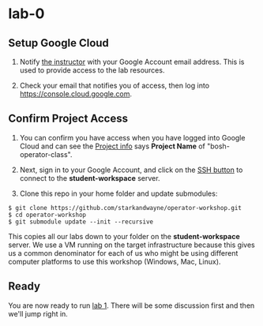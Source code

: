 # lab-0

## Setup Google Cloud

1. Notify [the instructor][instructor_email] with your Google Account email address.  This is used to provide access to the lab resources.

2. Check your email that notifies you of access, then log into https://console.cloud.google.com.

## Confirm Project Access

1. You can confirm you have access when you have logged into Google Cloud and can see the [Project info][identifying_projects] says **Project Name** of "bosh-operator-class".

2. Next, sign in to your Google Account, and click on the [SSH button][ssh-button] to connect to the **student-workspace** server.

3. Clone this repo in your home folder and update submodules:

```
$ git clone https://github.com/starkandwayne/operator-workshop.git
$ cd operator-workshop
$ git submodule update --init --recursive
```

This copies all our labs down to your folder on the **student-workspace** server.  We use a VM running on the target infrastructure because this gives us a common denominator for each of us who might be using different computer platforms to use this workshop (Windows, Mac, Linux).

## Ready

You are now ready to run [lab 1][lab-1].  There will be some discussion first and then we'll jump right in.

[instructor_email]: <mailto:tbird@starkandwayne.com>
[identifying_projects]: https://cloud.google.com/resource-manager/docs/creating-managing-projects#identifying_projects
[ssh-button]: https://cloud.google.com/compute/docs/instances/connecting-to-instance
[lab-1]: https://github.com/starkandwayne/operator-workshop/tree/master/student/lab-1
